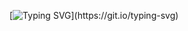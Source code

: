 
[![Typing SVG](https://readme-typing-svg.demolab.com?font=Fira+Code&pause=1000&color=9A9C91&width=435&lines=Hello+World+!!!)](https://git.io/typing-svg)

